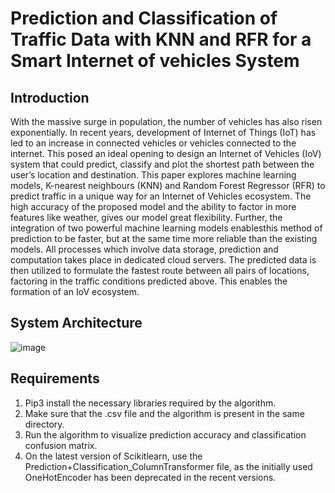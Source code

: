 # Prediction and Classification of Traffic Data with KNN and RFR for a Smart Internet of vehicles System

## Introduction

With the massive surge in population, the number of vehicles has also risen exponentially. In recent years, development of Internet of Things (IoT) has led to an increase in connected vehicles or vehicles connected to the internet. This posed an ideal opening to design an Internet of Vehicles (IoV) system that could predict, classify and plot the shortest path between the user’s location and destination. This paper explores machine learning models, K-nearest neighbours (KNN) and Random Forest Regressor (RFR) to predict traffic in a unique way for an Internet of Vehicles ecosystem. The high accuracy of the proposed model and the ability to factor in more features like weather, gives our model great flexibility. Further, the integration of two powerful machine learning models enablesthis method of prediction to be faster, but at the same time more reliable than the existing models. All processes which involve data storage, prediction and computation takes place in dedicated cloud servers. The predicted data is then utilized to formulate the fastest route between all pairs of locations, factoring in the traffic conditions predicted above. This enables the formation of an IoV ecosystem.

## System Architecture

![image](https://user-images.githubusercontent.com/47136906/141652260-1290af00-e530-4f5c-bfdd-9ed8752f16d0.png)

## Requirements

1. Pip3 install the necessary libraries required by the algorithm.
2. Make sure that the .csv file and the algorithm is present in the same directory.
3. Run the algorithm to visualize prediction accuracy and classification confusion matrix.
4. On the latest version of Scikitlearn, use the Prediction+Classification_ColumnTransformer file, as the initially used OneHotEncoder has been deprecated in the recent versions.
